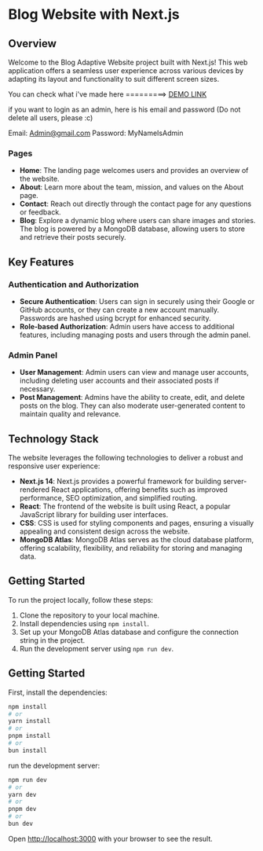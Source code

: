 # Blog Website with Next.js

## Overview

Welcome to the Blog Adaptive Website project built with Next.js! This web application offers a seamless user experience across various devices by adapting its layout and functionality to suit different screen sizes.

You can check what i've made here =========> [DEMO LINK](https://next14-blog-website.vercel.app/)

if you want to login as an admin, here is his email and password (Do not delete all users, please :c)

Email: Admin@gmail.com
Password: MyNameIsAdmin

### Pages

- **Home**: The landing page welcomes users and provides an overview of the website.
- **About**: Learn more about the team, mission, and values on the About page.
- **Contact**: Reach out directly through the contact page for any questions or feedback.
- **Blog**: Explore a dynamic blog where users can share images and stories. The blog is powered by a MongoDB database, allowing users to store and retrieve their posts securely.

## Key Features

### Authentication and Authorization

- **Secure Authentication**: Users can sign in securely using their Google or GitHub accounts, or they can create a new account manually. Passwords are hashed using bcrypt for enhanced security.
- **Role-based Authorization**: Admin users have access to additional features, including managing posts and users through the admin panel.

### Admin Panel

- **User Management**: Admin users can view and manage user accounts, including deleting user accounts and their associated posts if necessary.
- **Post Management**: Admins have the ability to create, edit, and delete posts on the blog. They can also moderate user-generated content to maintain quality and relevance.

## Technology Stack

The website leverages the following technologies to deliver a robust and responsive user experience:

- **Next.js 14**: Next.js provides a powerful framework for building server-rendered React applications, offering benefits such as improved performance, SEO optimization, and simplified routing.
- **React**: The frontend of the website is built using React, a popular JavaScript library for building user interfaces.
- **CSS**: CSS is used for styling components and pages, ensuring a visually appealing and consistent design across the website.
- **MongoDB Atlas**: MongoDB Atlas serves as the cloud database platform, offering scalability, flexibility, and reliability for storing and managing data.

## Getting Started

To run the project locally, follow these steps:

1. Clone the repository to your local machine.
2. Install dependencies using `npm install`.
3. Set up your MongoDB Atlas database and configure the connection string in the project.
4. Run the development server using `npm run dev`.


## Getting Started

First, install the dependencies:

```bash
npm install
# or
yarn install
# or
pnpm install
# or
bun install
```


run the development server:

```bash
npm run dev
# or
yarn dev
# or
pnpm dev
# or
bun dev
```

Open [http://localhost:3000](http://localhost:3000) with your browser to see the result.
